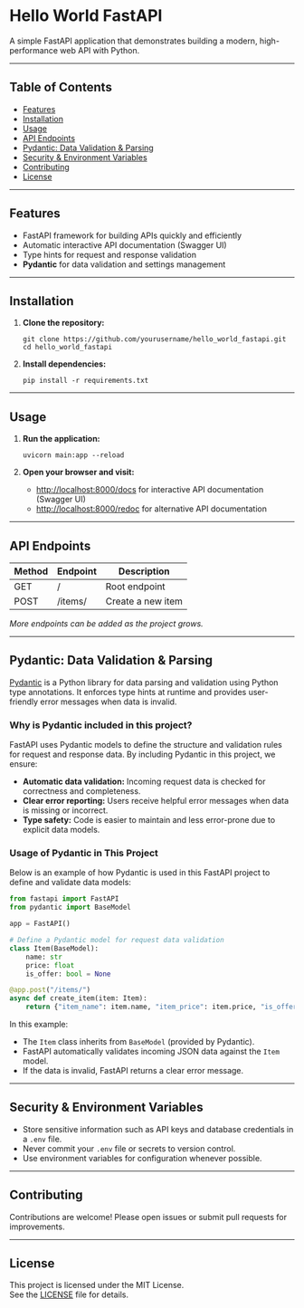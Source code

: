 # Hello World FastAPI

A simple FastAPI application that demonstrates building a modern, high-performance web API with Python.

---

## Table of Contents

- [Features](#features)
- [Installation](#installation)
- [Usage](#usage)
- [API Endpoints](#api-endpoints)
- [Pydantic: Data Validation & Parsing](#pydantic-data-validation--parsing)
- [Security & Environment Variables](#security--environment-variables)
- [Contributing](#contributing)
- [License](#license)

---

## Features

- FastAPI framework for building APIs quickly and efficiently
- Automatic interactive API documentation (Swagger UI)
- Type hints for request and response validation
- **Pydantic** for data validation and settings management

---

## Installation

1. **Clone the repository:**
    ```
    git clone https://github.com/yourusername/hello_world_fastapi.git
    cd hello_world_fastapi
    ```

2. **Install dependencies:**
    ```
    pip install -r requirements.txt
    ```

---

## Usage

1. **Run the application:**
    ```
    uvicorn main:app --reload
    ```

2. **Open your browser and visit:**
    - [http://localhost:8000/docs](http://localhost:8000/docs) for interactive API documentation (Swagger UI)
    - [http://localhost:8000/redoc](http://localhost:8000/redoc) for alternative API documentation

---

## API Endpoints

| Method | Endpoint        | Description              |
|--------|----------------|--------------------------|
| GET    | /              | Root endpoint            |
| POST   | /items/        | Create a new item        |

*More endpoints can be added as the project grows.*

---

## Pydantic: Data Validation & Parsing

[Pydantic](https://pydantic-docs.helpmanual.io/) is a Python library for data parsing and validation using Python type annotations. It enforces type hints at runtime and provides user-friendly error messages when data is invalid.

### Why is Pydantic included in this project?

FastAPI uses Pydantic models to define the structure and validation rules for request and response data. By including Pydantic in this project, we ensure:

- **Automatic data validation:** Incoming request data is checked for correctness and completeness.
- **Clear error reporting:** Users receive helpful error messages when data is missing or incorrect.
- **Type safety:** Code is easier to maintain and less error-prone due to explicit data models.

### Usage of Pydantic in This Project

Below is an example of how Pydantic is used in this FastAPI project to define and validate data models:

```python
from fastapi import FastAPI
from pydantic import BaseModel

app = FastAPI()

# Define a Pydantic model for request data validation
class Item(BaseModel):
    name: str
    price: float
    is_offer: bool = None

@app.post("/items/")
async def create_item(item: Item):
    return {"item_name": item.name, "item_price": item.price, "is_offer": item.is_offer}
```

In this example:
- The `Item` class inherits from `BaseModel` (provided by Pydantic).
- FastAPI automatically validates incoming JSON data against the `Item` model.
- If the data is invalid, FastAPI returns a clear error message.

---

## Security & Environment Variables

- Store sensitive information such as API keys and database credentials in a `.env` file.
- Never commit your `.env` file or secrets to version control.
- Use environment variables for configuration whenever possible.

---

## Contributing

Contributions are welcome! Please open issues or submit pull requests for improvements.

---

## License

This project is licensed under the MIT License.  
See the [LICENSE](LICENSE) file for details.
